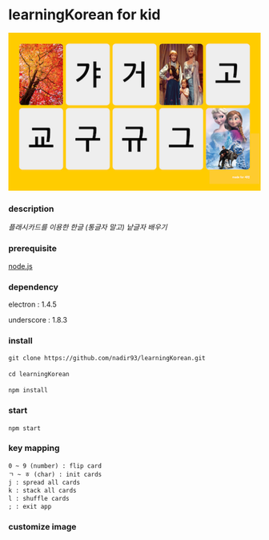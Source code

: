 # learningKorean for kid

![learningKorean](https://raw.githubusercontent.com/nadir93/learningKorean/master/images/learningkorean.png)

### description

*플래시카드를 이용한 한글 (통글자 말고) 낱글자 배우기*

### prerequisite

[node.js](https://nodejs.org/en/)

### dependency

electron : 1.4.5

underscore : 1.8.3

### install

```
git clone https://github.com/nadir93/learningKorean.git

cd learningKorean

npm install
```
### start
```
npm start
```

### key mapping
```
0 ~ 9 (number) : flip card
ㄱ ~ ㅎ (char) : init cards
j : spread all cards
k : stack all cards
l : shuffle cards
; : exit app
```

### customize image


